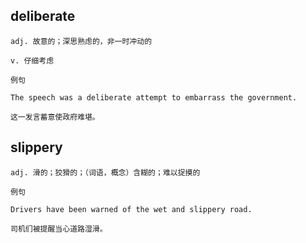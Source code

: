 
## deliberate
```
adj. 故意的；深思熟虑的，非一时冲动的

v. 仔细考虑

例句

The speech was a deliberate attempt to embarrass the government.

这一发言蓄意使政府难堪。
```
## slippery
```
adj. 滑的；狡猾的；（词语，概念）含糊的；难以捉摸的

例句

Drivers have been warned of the wet and slippery road.

司机们被提醒当心道路湿滑。
```